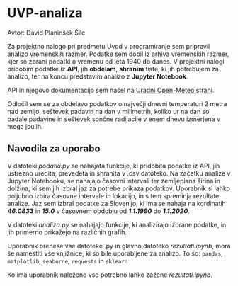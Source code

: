 # UVP-analiza

Avtor: David Planinšek Šilc

Za projektno nalogo pri predmetu Uvod v programiranje sem pripravil analizo vremenskih razmer. Podatke sem dobil iz arhiva vremenskih razmer, kjer so zbrani podatki o vremenu od leta 1940 do danes. V projektni nalogi pridobim podatke iz **API**, jih **obdelam**, **shranim** tiste, ki jih potrebujem za analizo, ter na koncu predstavim analizo z **Jupyter Notebook**.

API in njegovo dokumentacijo sem našel na [Uradni Open-Meteo strani](https://open-meteo.com/ "open-meteo").

Odločil sem se za obdelavo podatkov o največji dnevni temperaturi 2 metra nad zemljo, seštevek padavin na dan v milimetrih, koliko ur na dan so padale padavine in seštevek sončne radijacije v enem dnevu izmerjena v mega joulih.

## Navodila za uporabo

V datoteki _podatki.py_ se nahajata funkcije, ki pridobita podatke iz API, jih ustrezno uredita, prevedeta in shranita v .csv datoteko.
Na začetku analize v Jupyter Notebooku, se nahajajo časovni intervali ter zemljepisna širina in dolžina, ki sem jih izbral jaz za potrebe prikaza podatkov. Uporabnik si lahko poljubno izbira časovne intervale in lokacijo, in s tem spreminja rezultate analize. Jaz sem izbral podatke za Slovenijo, ki ima se nahaja na kordinatih ___46.0833___ in ___15.0___ v časovnem obdobju od ___1.1.1990___ do ___1.1.2020___.

V datoteki _analiza.py_ se nahajajo funkcije, ki analizirajo izbrane podatke, in jih primerno prikažejo na različnih grafih.

Uporabnik prenese vse datoteke .py in glavno datoteko _rezultati.ipynb_, mora še namestiti vse knjižnice, ki so bile uporabljene za analizo. To so:
```pandas```, ```matplotlib```, ```seaborne```, ```requests``` in ```sklearn```

Ko ima uporabnik naloženo vse potrebno lahko zažene _rezultati.ipynb_.
